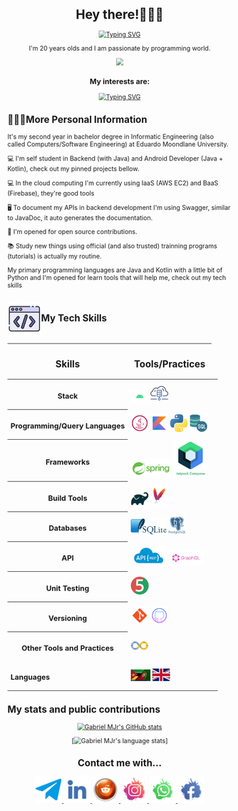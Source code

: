 <div align="center">

<h1 align="center">Hey there!👋👋👋</h1>

[![Typing SVG](https://readme-typing-svg.herokuapp.com?font=Oswald&pause=700&color=2E29F7&center=true&width=435&lines=Gabriel+Mucacho+J%C3%BAnior;Gabriel+MJr)](https://git.io/typing-svg)

<p>I'm 20 years olds and I am passionate by programming world.</p>

<img width="70%" src="images/coding.gif"/>

<h3>My interests are:</h3>

[![Typing SVG](https://readme-typing-svg.herokuapp.com?font=Oswald&pause=500&center=true&width=435&lines=Backend+Development;Android+Development;Cloud+Computing)](https://git.io/typing-svg)

</div>

<h2>🙍🏽‍♂️More Personal Information</h2>
<p>It's my second year in bachelor degree in Informatic Engineering (also called Computers/Software Engineering) at Eduardo Moondlane University.</p>
<p>💻 I'm self student in Backend (with Java) and Android Developer (Java + Kotlin), check out my pinned projects bellow.</p>
<p>💻 In the cloud computing I'm currently using IaaS (AWS EC2) and BaaS (Firebase), they're good tools</p>
<p>🖥️ To document my APIs in backend development I'm using Swagger, similar to JavaDoc, it auto generates the documentation.</p>
<p>👥 I'm opened for open source contributions.</p>
<p>📚 Study new things using official (and also trusted) trainning programs (tutorials) is actually my routine.</p>
My primary programming languages are Java and Kotlin with a little bit of Python and I'm opened for learn tools that will help me, check out my tech skills
</p>

<h2><img src="images/code.png" width="15%" align="center"/>My Tech Skills</h3>

<div align="center">
<table>

<thead>
<tr>
<th><h2>Skills</h3></th> 
<th><h2>Tools/Practices</h2></th>
</tr>
</thead>

<tbody>

<tr>
<th><h3>Stack</h3></th>
<td>
<img width="40px" src="images/android.png"/>
<img width="40px" src="images/cloud.svg"/>
</td>
</tr>

<tr>
<th><h3>Programming/Query Languages</h3></th>
<td>
<img width="40px" src="images/java.svg"/>
<img width="40px" src="images/kotlin.png"/>
<img width="40px" src="images/python.png"/>
<img width="40px" src="images/sql.png"/>
</td>
</tr>

<tr>
<th><h3>Frameworks</h3></th>
<td>
<img width="90px" src="images/spring.svg"/>
<img width="80px" src="images/jetpack_compose.png"/>
</td>
</tr>

<tr>
<th><h3>Build Tools</h3></th>
<td>
<img width="40px" src="images/gradle.png"/>
<img width="40px" src="images/maven.png"/>
</td>
</tr>

<tr>
<th><h3>Databases</h3></th>
<td>
<img width="80px" src="images/sqlite.png"/>
<img width="40px" src="images/postgres.svg"/>
</td>
</tr>

<tr>
<th><h3>API</h3</th>
<td>
<img width="80px" src="images/rest_api.png"/>
<img width="80px" src="images/graphql_api.png"/>
<td>
</tr>

<tr>
<th><h3>Unit Testing</h3></th>
<td>
<img width="40px" src="images/junit-jupiter.png"/>
</td>
</tr>

<tr>
<th><h3>Versioning</h3></th>
<td>
<img width="40px" src="images/git.png"/>
<img width="40px" src="images/github.png"/>
</td>
</tr>

<tr>
<th><h3>Other Tools and Practices</h3></th>
<td>
<img width="40px" src="https://raw.githubusercontent.com/gabrielmjr/gabrielmjr/main/images/ci-cd.png"/>
</td>
</tr>

<tr>
<td><h3>Languages</h3></td>
<td>
<img width="44px" src="images/mz⁄pt-flag.jpg"/>   
<img width="40px" src="images/uk-flag.png"/>
</td>
</tr>

</tbody>

</table>
</div>
    
<h2>My stats and public contributions</h2>

<div align="center">

[![Gabriel MJr's GitHub stats](https://github-readme-stats.vercel.app/api?username=gabrielmjr&show_icons=true&theme=dark)](https://github.com/anuraghazra/github-readme-stats)


[![Gabriel MJr's language stats](https://github-readme-stats.vercel.app/api/top-langs?username=gabrielmjr&hide_border=true&no-bg=true&no-frame=true&layout=compact&theme=transparentalt=%22Most%20Languages)]

</div>

<div align="center">
<h2>Contact me with...</h2>

<a href="https://t.me/GabrielMJr05">
<img width="60px" src="https://raw.githubusercontent.com/gabrielmjr/gabrielmjr/main/images/telegram.png">
</a>
<a href="https://www.linkedin.com/in/gabriel-mucacho-797628239">
<img width="60px" src="https://raw.githubusercontent.com/gabrielmjr/gabrielmjr/main/images/linkedin.png">
</a>
<a href="https://www.reddit.com/u/GsbrielMJr?utm_medium=android_app&utm_source=share">
<img width="60px" src="https://raw.githubusercontent.com/gabrielmjr/gabrielmjr/main/images/reddit.png">
</a>
<a href="https://www.instagram.com/gabrielmjr05/">
<img width="60px" src="https://raw.githubusercontent.com/gabrielmjr/gabrielmjr/main/images/instagram.png">
</a>
<a href="https://wa.me/258844269896">
<img width="60px" src="https://raw.githubusercontent.com/gabrielmjr/gabrielmjr/main/images/whatsapp.png">
</a>
<a href="https://www.facebook.com/gabrielmucacho.junior.714">
<img width="60px" src="https://raw.githubusercontent.com/gabrielmjr/gabrielmjr/main/images/facebook.png">
</a>
</div>

